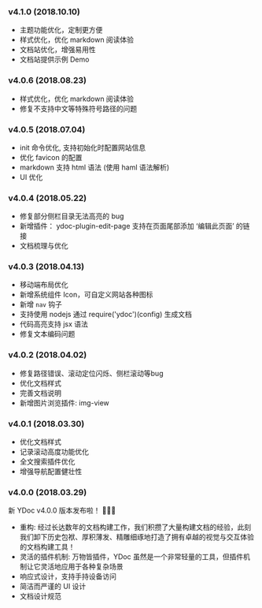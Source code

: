 <!-- ## 新 YDoc v4.0.0 版本发布啦！ 🎉🎉🎉 -->
### v4.1.0 (2018.10.10)
- 主题功能优化，定制更方便
- 样式优化，优化 markdown 阅读体验
- 文档站优化，增强易用性
- 文档站提供示例 Demo

### v4.0.6 (2018.08.23)
- 样式优化，优化 markdown 阅读体验
- 修复不支持中文等特殊符号路径的问题

### v4.0.5 (2018.07.04)
- init 命令优化, 支持初始化时配置网站信息
- 优化 favicon 的配置
- markdown 支持 html 语法 (使用 haml 语法解析)
- UI 优化

### v4.0.4 (2018.05.22)
- 修复部分侧栏目录无法高亮的 bug
- 新增插件： ydoc-plugin-edit-page 支持在页面尾部添加 ‘编辑此页面’ 的链接
- 文档梳理与优化

### v4.0.3 (2018.04.13)
- 移动端布局优化
- 新增系统组件 Icon，可自定义网站各种图标
- 新增 `nav` 钩子
- 支持使用 nodejs 通过 require('ydoc')(config) 生成文档
- 代码高亮支持 jsx 语法
- 修复文本编码问题

### v4.0.2 (2018.04.02)
- 修复路径错误、滚动定位闪烁、侧栏滚动等bug
- 优化文档样式
- 完善文档说明
- 新增图片浏览插件: img-view

### v4.0.1 (2018.03.30)
- 优化文档样式
- 记录滚动高度功能优化
- 全文搜索插件优化
- 增强导航配置健壮性

### v4.0.0 (2018.03.29)

新 YDoc v4.0.0 版本发布啦！ 🎉🎉🎉
- 重构: 经过长达数年的文档构建工作，我们积攒了大量构建文档的经验，此刻我们卸下历史包袱、厚积薄发、精雕细琢地打造了拥有卓越的视觉与交互体验的文档构建工具！
- 灵活的插件机制: 万物皆插件，YDoc 虽然是一个非常轻量的工具，但插件机制让它灵活地应用于各种复杂场景
- 响应式设计，支持手持设备访问
- 简洁而严谨的 UI 设计
- 文档设计规范

